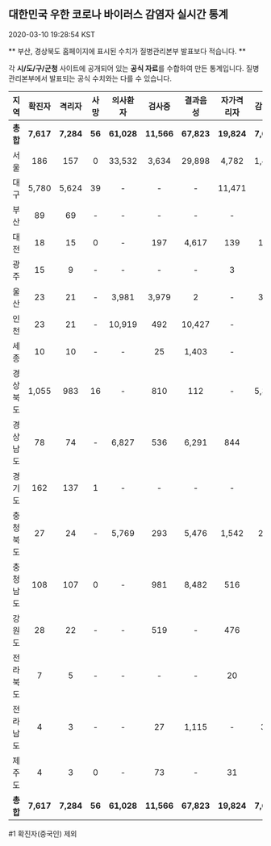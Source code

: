 
## 대한민국 우한 코로나 바이러스 감염자 실시간 통계
2020-03-10 19:28:54 KST

** 부산, 경상북도 홈페이지에 표시된 수치가 질병관리본부 발표보다 적습니다. **

각 **시/도/구/군청** 사이트에 공개되어 있는 **공식 자료**를 수합하여 만든 통계입니다.
질병관리본부에서 발표되는 공식 수치와는 다를 수 있습니다.


|  지역  | 확진자 |  격리자  |  사망  |  의사환자  |  검사중  |  결과음성  |  자가격리자  |  감시중  |  감시해제  |  퇴원  |
|:------:|:------:|:--------:|:--------:|:----------:|:--------:|:----------------:|:------------:|:--------:|:----------:|:--:|
|**총합**|**7,617**|**7,284**|**56**|**61,028**|**11,566**|**67,823**|**19,824**|**7,629**|**8,995**|**274**|
|서울|186|157|0|33,532|3,634|29,898|4,782|1,460|3,322|29|
|대구|5,780|5,624|39|-|-|-|11,471|-|-|117|
|부산|89|69|-|-|-|-|-|-|-|20|
|대전|18|15|0|-|197|4,617|139|139|230|3|
|광주|15|9|-|-|-|-|3|-|-|3|
|울산|23|21|-|3,981|3,979|2|-|352|208|2|
|인천|23|21|-|10,919|492|10,427|-|-|-|2|
|세종|10|10|-|-|25|1,403|-|-|-|-|
|경상북도|1,055|983|16|-|810|112|-|5,388|3,778|56|
|경상남도|78|74|-|6,827|536|6,291|844|-|-|4|
|경기도|162|137|1|-|-|-|-|-|-|24|
|충청북도|27|24|-|5,769|293|5,476|1,542|254|1,288|3|
|충청남도|108|107|0|-|981|8,482|516|-|-|1|
|강원도|28|22|-|-|519|-|476|-|-|6|
|전라북도|7|5|-|-|-|-|20|-|-|2|
|전라남도|4|3|-|-|27|1,115|-|36|169|1|
|제주도|4|3|0|-|73|-|31|-|-|1|
|**총합**|**7,617**|**7,284**|**56**|**61,028**|**11,566**|**67,823**|**19,824**|**7,629**|**8,995**|**274**|


#1 확진자(중국인) 제외
    